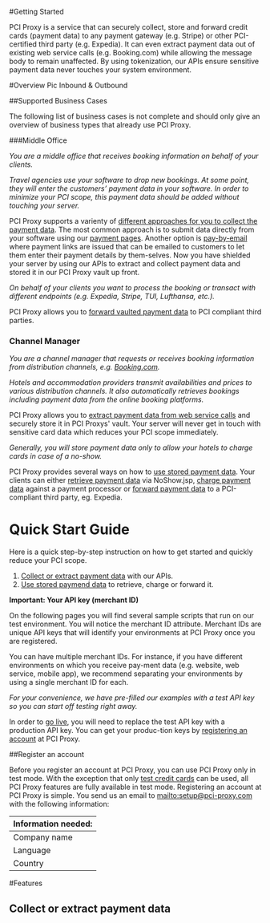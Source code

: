 #Getting Started


PCI Proxy is a service that can securely collect, store and forward credit cards (payment data) to any payment gateway (e.g. Stripe) or other PCI-certified third party (e.g. Expedia). It can even extract payment data out of existing web service calls (e.g. Booking.com) while allowing the message body to remain unaffected. By using tokenization, our APIs ensure sensitive payment data never touches your system environment.

#Overview
Pic Inbound & Outbound

##Supported Business Cases

The following list of business cases is not complete and should only give an overview of business types that already use PCI Proxy. 

###Middle Office

_You are a middle office that receives booking information on behalf of your clients._

_Travel agencies use your software to drop new bookings. At some point, they will enter the customers’ payment data in your software. In order to minimize your PCI scope, this payment data should be added without touching your server._

PCI Proxy supports a varienty of [different approaches for you to collect the payment data](#markdown-header-register-an-account). The most common approach is to submit data directly from your software using our [payment pages](#paymentpages). Another option is [pay-by-email](#paybyemail) where payment links are issued that can be emailed to customers to let them enter their payment details by them-selves. Now you have shielded your server by using our APIs to extract and collect payment data and stored it in our PCI Proxy vault up front. 

_On behalf of your clients you want to process the booking or transact with different endpoints (e.g. Expedia, Stripe, TUI, Lufthansa, etc.)._

PCI Proxy allows you to [forward vaulted payment data](#forward) to PCI compliant third parties.

### Channel Manager

_You are a channel manager that requests or receives booking information from distribution channels, e.g. [Booking.com](http://www.booking.com/)._

_Hotels and accommodation providers transmit availabilities and prices to various distribution channels. It also automatically retrieves bookings including payment data from the online booking platforms._

PCI Proxy allows you to [extract payment data from web service calls](#extract) and securely store it in PCI Proxys' vault. Your server will never get in touch with sensitive card data which reduces your PCI scope immediately.  

_Generally, you will store payment data only to allow your hotels to charge cards in case of a no-show._

PCI Proxy provides several ways on how to [use stored payment data](#use). Your clients can either [retrieve payment data](#retrieve) via NoShow.jsp, [charge payment data](#charge) against a payment processor or [forward payment data](#forward) to a PCI-compliant third party, eg. Expedia.


# Quick Start Guide

Here is a quick step-by-step instruction on how to get started and quickly reduce your PCI scope.

1.	[Collect or extract payment data](#collect-extract) with our APIs.
2.	[Use stored paymend data](#use) to retrieve, charge or forward it.

**Important: Your API key (merchant ID)**

On the following pages you will find several sample scripts that run on our test environment. You will notice the merchant ID attribute. Merchant IDs are unique API keys that will identify your environments at PCI Proxy once you are registered.

You can have multiple merchant IDs. For instance, if you have different environments on which you receive pay-ment data (e.g. website, web service, mobile app), we recommend separating your environments by using a single merchant ID for each.

_For your convenience, we have pre-filled our examples with a test API key so you can start off testing right away._

In order to [go live](#live), you will need to replace the test API key with a production API key. You can get your produc-tion keys by [registering an account](#register) at PCI Proxy.

##Register an account

Before you register an account at PCI Proxy, you can use PCI Proxy only in test mode. With the exception that only [test credit cards](https://www.datatrans.ch/showcase/test-cc-numbers) can be used, all PCI Proxy features are fully available in test mode.
Registering an account at PCI Proxy is simple. You send us an email to <mailto:setup@pci-proxy.com> with the following information:

| Information needed:        | 
| ------------- |
| Company name      |
| Language      |
| Country |

#Features
## Collect or extract payment data
